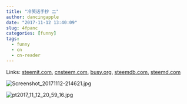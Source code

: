 ```yaml
---
title: "冷笑话手抄 二"
author: dancingapple
date: "2017-11-12 13:40:09"
slug: 4fpanc
categories: [funny]
tags: 
  - funny
  - cn
  - cn-reader
---
```


Links: [steemit.com](https://steemit.com/funny/@dancingapple/4fpanc), [cnsteem.com](https://cnsteem.com/funny/@dancingapple/4fpanc), [busy.org](https://busy.org/funny/@dancingapple/4fpanc), [steemdb.com](https://steemdb.com/funny/@dancingapple/4fpanc), [steemd.com](https://steemd.com/funny/@dancingapple/4fpanc)

![Screenshot_20171112-214621.jpg](https://steemitimages.com/DQmXmEq9mq8zuQfHtVBnRgAzydcMws61w2npHFyCTvhfdY6/Screenshot_20171112-214621.jpg)


![pt2017_11_12_20_59_16.jpg](https://steemitimages.com/DQmSvCLuLh8KmtU6u71HCkwE4QigPkfBXGq4J7em1HjaGha/pt2017_11_12_20_59_16.jpg)
